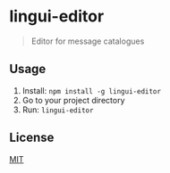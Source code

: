 lingui-editor
=================

> Editor for message catalogues

Usage
-----

1. Install: `npm install -g lingui-editor`
2. Go to your project directory
3. Run: `lingui-editor`

License
-------

[MIT](./LICENSE)
